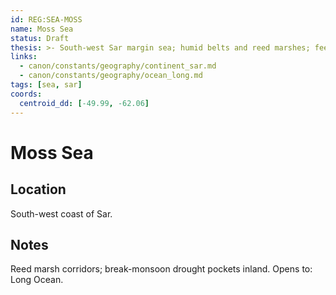 ```yaml
---
id: REG:SEA-MOSS
name: Moss Sea
status: Draft
thesis: >- South-west Sar margin sea; humid belts and reed marshes; feeder to the Long Ocean.
links:
  - canon/constants/geography/continent_sar.md
  - canon/constants/geography/ocean_long.md
tags: [sea, sar]
coords:
  centroid_dd: [-49.99, -62.06]
---
```


# Moss Sea

## Location
South-west coast of Sar.

## Notes
Reed marsh corridors; break-monsoon drought pockets inland. Opens to: Long Ocean.
